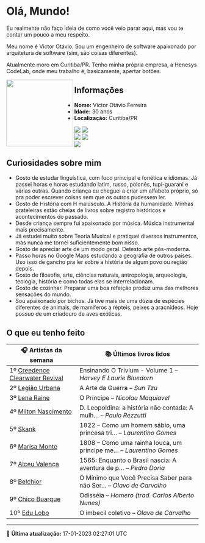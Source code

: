 # Olá, Mundo!

Eu realmente não faço ideia de como você veio parar aqui, mas vou te contar um pouco a meu respeito.

Meu nome é Victor Otávio. Sou um engenheiro de software apaixonado por arquitetura de software (sim, são coisas diferentes).

Atualmente moro em Curitiba/PR. Tenho minha própria empresa, a Henesys CodeLab, onde meu trabalho é, basicamente, apertar botões.

<img align="left" src="https://github.com/vctrtvfrrr/vctrtvfrrr/raw/master/octocat.png" alt="" width="175" />

## Informações

- **Nome:** Victor Otávio Ferreira
- **Idade:** 30 anos
- **Localização:** Curitiba/PR

[![](https://img.shields.io/badge/LinkedIn-victorotavio-blue)](https://www.linkedin.com/in/victorotavio/) [![](https://img.shields.io/badge/Twitter-@vctrtvfrrr-blue)](https://twitter.com/vctrtvfrrr)  
[![](https://img.shields.io/badge/GitHub-vctrtvfrrr-24292e)](https://github.com/vctrtvfrrr) [![](https://img.shields.io/badge/GitLab-vctrtvfrrr-ec5d16)](https://gitlab.com/vctrtvfrrr)  
[![](https://img.shields.io/badge/Email-victor@otavioferreira.com.br-red)](mailto:victor@otavioferreira.com.br)  

## Curiosidades sobre mim

-   Gosto de estudar linguística, com foco principal e fonética e idiomas. Já passei horas e horas estudando latim, russo, polonês, tupi-guarani e várias outras. Quando criança eu cheguei a criar um alfabeto próprio, só pra poder escrever coisas sem que os outros pudessem ler.
-   Gosto de História com H maiúsculo. A História da humanidade. Minhas prateleiras estão cheias de livros sobre registro históricos e acontecimentos do passado.
-   Desde criança sempre fui apaixonado por música. Música instrumental mais precisamente.
-   Já estudei muito sobre Teoria Musical e pratiquei diversos instrumentos, mas nunca me tornei suficientemente bom nisso.
-   Gosto de apreciar arte de um modo geral. Detesto arte pós-moderna.
-   Passo horas no Google Maps estudando a geografia de outros países. Uso isso de gancho pra ler sobre a história de algum povo ou região depois.
-   Gosto de filosofia, arte, ciências naturais, antropologia, arqueologia, teologia, história e como todas elas se interrelacionam.
-   Gosto de cozinhar. Preparar uma boa refeição produz uma das melhores sensações do mundo.
-   Sou apaixonado por bichos. Já tive mais de uma dúzia de espécies diferentes de animais, de mamiferos a répteis, peixes a aracnídeos. Hoje possuo de um criadouro de aves exóticas.


## O que eu tenho feito

|                                   🎧 Artistas da semana                                   |                      📚 Últimos livros lidos                      |
|-------------------------------------------------------------------------------------------|-------------------------------------------------------------------|
| 1º [Creedence Clearwater Revival](https://www.last.fm/music/Creedence+Clearwater+Revival) | Ensinando O Trivium - Volume 1	–	_Harvey E Laurie Bluedorn_         |
| 2º [Legião Urbana](https://www.last.fm/music/Legi%C3%A3o+Urbana)                          | A Arte da Guerra	–	_Sun Tzu_                                        |
| 3º [Lena Raine](https://www.last.fm/music/Lena+Raine)                                     | O Príncipe	–	_Nicolau Maquiavel_                                    |
| 4º [Milton Nascimento](https://www.last.fm/music/Milton+Nascimento)                       | D. Leopoldina: a história não contada: A mulh…	–	_Paulo Rezzutti_   |
| 5º [Skank](https://www.last.fm/music/Skank)                                               | 1822 – Como um homem sábio, uma princesa tri…	–	_Laurentino Gomes_  |
| 6º [Marisa Monte](https://www.last.fm/music/Marisa+Monte)                                 | 1808 – Como uma rainha louca, um príncipe me…	–	_Laurentino Gomes_  |
| 7º [Alceu Valença](https://www.last.fm/music/Alceu+Valen%C3%A7a)                          | 1565: Enquanto o Brasil nascia: A aventura de p…	–	_Pedro Doria_    |
| 8º [Belchior](https://www.last.fm/music/Belchior)                                         | O Mínimo que Você Precisa Saber para não Ser…	–	_Olavo de Carvalho_ |
| 9º [Chico Buarque](https://www.last.fm/music/Chico+Buarque)                               | Odisséia	–	_Homero (trad. Carlos Alberto Nunes)_                    |
| 10º [Edu Lobo](https://www.last.fm/music/Edu+Lobo)                                        | O imbecil coletivo	–	_Olavo de Carvalho_                            |


---

🚀 **Última atualização:** 17-01-2023 02:27:01 UTC